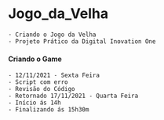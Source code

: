 # Jogo_da_Velha
    - Criando o Jogo da Velha
    - Projeto Prático da Digital Inovation One

#### Criando o Game
    - 12/11/2021 - Sexta Feira
    - Script com erro
    - Revisão do Código
    - Retornado 17/11/2021 - Quarta Feira
    - Início ás 14h
    - Finalizando ás 15h30m